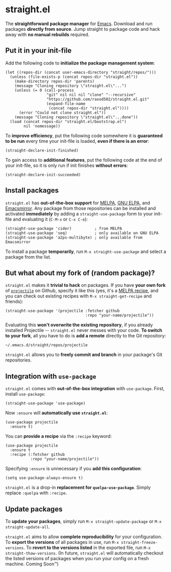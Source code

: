 # straight.el

The **straightforward package manager** for [Emacs][emacs]. Download
and run packages **directly from source**. Jump straight to package
code and hack away with **no manual rebuilds** required.

## Put it in your init-file

Add the following code to **initialize the package management
system**:

    (let ((repos-dir (concat user-emacs-directory "straight/repos/")))
      (unless (file-exists-p (concat repos-dir "straight.el"))
        (make-directory repos-dir 'parents)
        (message "Cloning repository \"straight.el\"...")
        (unless (= 0 (call-process
                      "git" nil nil nil "clone" "--recursive"
                      "https://github.com/raxod502/straight.el.git"
                      (expand-file-name
                       (concat repos-dir "straight.el"))))
          (error "Could not clone straight.el"))
        (message "Cloning repository \"straight.el\"...done"))
      (load (concat repos-dir "straight.el/bootstrap.el")
            nil 'nomessage))

To **improve efficiency**, put the following code somewhere it is
**guaranteed to be run** every time your init-file is loaded, **even
if there is an error**:

    (straight-declare-init-finished)

To gain access to **additional features**, put the following code at
the end of your init-file, so it is only run if init finishes
**without errors**:

    (straight-declare-init-succeeded)

## Install packages

`straight.el` has **out-of-the-box support**
for [MELPA][melpa], [GNU ELPA][gnu elpa],
and [Emacsmirror][emacsmirror]. Any package from those repositories
can be installed and activated **immediately** by adding a
`straight-use-package` form to your init-file and evaluating it
(`C-M-x` or `C-x C-e`):

    (straight-use-package 'cider)          ; from MELPA
    (straight-use-package 'seq)            ; only available on GNU ELPA
    (straight-use-package 'a2ps-multibyte) ; only available from Emacsmirror

To install a package **temporarily**, run `M-x straight-use-package`
and select a package from the list.

## But what about my fork of (random package)?

`straight.el` makes it **trivial to hack** on packages. If you have
**your own fork** of [`projectile`][projectile] on Github, specify it
like this (yes, it's a [MELPA recipe][recipe format], and you can
check out existing recipes with `M-x straight-get-recipe` and
friends):

    (straight-use-package '(projectile :fetcher github
                                       :repo "your-name/projectile"))

Evaluating this **won't overwrite the existing repository**, if you
already installed Projectile -- `straight.el` never messes with your
code. **To switch to your fork**, all you have to do is **add a
remote** directly to the Git repository:

    ~/.emacs.d/straight/repos/projectile

`straight.el` allows you to **freely commit and branch** in your
package's Git repositories.

## Integration with `use-package`

`straight.el` comes with **out-of-the-box integration** with
`use-package`. First, install `use-package`:

    (straight-use-package 'use-package)

Now `:ensure` will **automatically use `straight.el`**:

    (use-package projectile
      :ensure t)

You can **provide a recipe** via the `:recipe` keyword:

    (use-package projectile
      :ensure t
      :recipe (:fetcher github
               :repo "your-name/projectile"))

Specifying `:ensure` is unnecessary if you **add this configuration**:

    (setq use-package-always-ensure t)

`straight.el` is a drop-in **replacement for `quelpa-use-package`**.
Simply replace `:quelpa` with `:recipe`.

## Update packages

To **update your packages**, simply run `M-x straight-update-package`
or `M-x straight-update-all`.

`straight.el` aims to allow **complete reproducibility** for your
configuration. To **export the versions** of all packages in use, run
`M-x straight-freeze-versions`. To **revert to the versions listed**
in the exported file, run `M-x straight-thaw-versions`. (In future,
`straight.el` will automatically checkout the listed versions of
packages when you run your config on a fresh machine. Coming
Soon&trade;)

[emacs]: https://www.gnu.org/software/emacs/
[emacsmirror]: https://emacsmirror.net/
[gnu elpa]: https://elpa.gnu.org/
[melpa]: http://melpa.org/#/
[projectile]: https://github.com/bbatsov/projectile
[recipe format]: https://github.com/melpa/melpa#recipe-format
